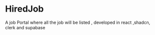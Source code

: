 # HiredJob
A job Portal where all the job will be listed , developed in react ,shadcn, clerk and supabase
